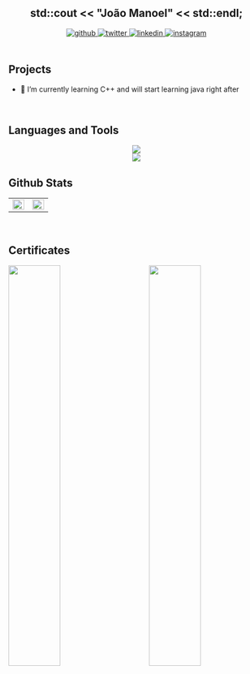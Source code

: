 ## <div align="center"> std::cout << "João Manoel" << std::endl;
</div>  
  

<div align="center">
<a href="https://github.com/jomanoel" target="_blank">
<img src=https://img.shields.io/badge/github-%2324292e.svg?&style=for-the-badge&logo=github&logoColor=white alt=github style="margin-bottom: 5px;" />
</a>
<a href="https://twitter.com/j0manoel" target="_blank">
<img src=https://img.shields.io/badge/twitter-%2300acee.svg?&style=for-the-badge&logo=twitter&logoColor=white alt=twitter style="margin-bottom: 5px;" />
</a>
<a href="https://linkedin.com/in/jomanoel" target="_blank">
<img src=https://img.shields.io/badge/linkedin-%231E77B5.svg?&style=for-the-badge&logo=linkedin&logoColor=white alt=linkedin style="margin-bottom: 5px;" />
</a>
<a href="https://instagram.com/_jomanoel" target="_blank">
<img src=https://img.shields.io/badge/instagram-%23000000.svg?&style=for-the-badge&logo=instagram&logoColor=white alt=instagram style="margin-bottom: 5px;" />
</a>  
</div>  
  

<br/>  


## Projects

- 🌱 I’m currently learning C++ and will start learning java right after

<br/>  


## Languages and Tools  
<p align="center">
  <a href="https://skillicons.dev">
    <img src="https://skillicons.dev/icons?i=cpp,java,js,html,css" /> </br>
    <img src="https://skillicons.dev/icons?i=vscode,visualstudio,git,github" />
  </a>
</p>  


## Github Stats  
<table><tr><td valign="top" width="50%">

<img src="https://github-readme-stats.vercel.app/api?username=jomanoel&show_icons=true&count_private=true&hide_border=true" align="left" style="width: 100%" />

</td><td valign="top" width="50%">

<img src="https://github-readme-stats.vercel.app/api/top-langs/?username=jomanoel&hide_border=true&layout=compact" align="left" style="width: 100%" />

</td></tr></table>  

<br/>  

## Certificates

<img src="https://user-images.githubusercontent.com/114315098/228956155-1a57ceb4-5014-4e21-89e6-bb900d90d786.png" align="left" style="width: 45%" />
<img src="https://user-images.githubusercontent.com/114315098/228956196-1e79f2b2-828e-421c-a452-0830af6abad1.png" align="right" style="width: 45%" />


<br/>  

  

<br/>  


<br />

